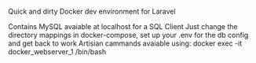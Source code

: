 Quick and dirty Docker dev environment for Laravel

Contains MySQL avaiable at localhost for a SQL Client
Just change the directory mappings in docker-compose, set up your .env for the db config and get back to work
Artisian cammands avaiable using:
docker exec -it docker_webserver_1 /bin/bash
